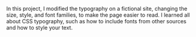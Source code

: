 In this project, I modified the typography on a fictional site, changing the size, style, and font families, to make the page easier to read. I learned all about CSS typography, such as how to include fonts from other sources and how to style your text.

